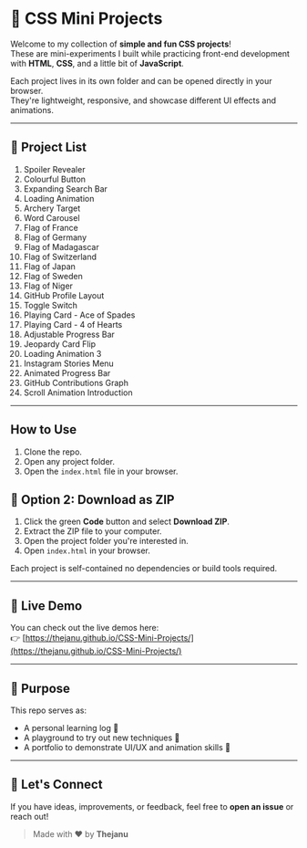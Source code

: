 # 🎨 CSS Mini Projects

Welcome to my collection of **simple and fun CSS projects**!  
These are mini-experiments I built while practicing front-end development with **HTML**, **CSS**, and a little bit of **JavaScript**.

Each project lives in its own folder and can be opened directly in your browser.  
They're lightweight, responsive, and showcase different UI effects and animations.

---

## 📁 Project List

1. Spoiler Revealer  
2. Colourful Button  
3. Expanding Search Bar  
4. Loading Animation  
5. Archery Target  
6. Word Carousel  
7. Flag of France  
8. Flag of Germany  
9. Flag of Madagascar  
10. Flag of Switzerland  
11. Flag of Japan  
12. Flag of Sweden  
13. Flag of Niger  
14. GitHub Profile Layout  
15. Toggle Switch  
16. Playing Card - Ace of Spades  
17. Playing Card - 4 of Hearts  
18. Adjustable Progress Bar  
19. Jeopardy Card Flip  
20. Loading Animation 3  
21. Instagram Stories Menu  
22. Animated Progress Bar  
23. GitHub Contributions Graph  
24. Scroll Animation Introduction

---

## How to Use

1. Clone the repo.
2. Open any project folder.
3. Open the `index.html` file in your browser.

## 📂 Option 2: Download as ZIP

1. Click the green **Code** button and select **Download ZIP**.
2. Extract the ZIP file to your computer.
3. Open the project folder you're interested in.
4. Open `index.html` in your browser.

Each project is self-contained no dependencies or build tools required.

---

## 📢 Live Demo 

You can check out the live demos here:  
👉  [https://thejanu.github.io/CSS-Mini-Projects/](https://thejanu.github.io/CSS-Mini-Projects/)


---

## 🧠 Purpose

This repo serves as:

- A personal learning log 📘  
- A playground to try out new techniques 🧪  
- A portfolio to demonstrate UI/UX and animation skills 🎯

---

## 🙌 Let's Connect

If you have ideas, improvements, or feedback, feel free to **open an issue** or reach out!

> Made with ❤️ by **Thejanu**
